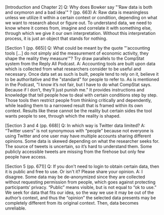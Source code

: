 [Introduction and Chapter 2]
Q: Why does Bowker say "'Raw data is both and oxymoron and a bad idea'" ? (pp. 663)
A: Raw data is meaningless unless we utilize it within a certain context or condition, depending on what we want to research about or figure out. To understand data, we need to know where it comes from, imagine and correlate it with something else, through which we give it our own interpretation. Without this interpretation process, it is just an object that stands for nothing.

[Section 1 (pp. 665)]
Q: What could be meant by the quote "'accounting tools [...] do not simply aid the measurement of economic activity, they shape the reality they measure'"? Try draw parallels to the CompStat system from the Reply All Podcast.
A: Accounting tools are built upon data which is collected from what researchers consider to be useful and necessary. Once data set as such is built, people tend to rely on it, believe it to be authoritative and the "standard" for people to refer to. As is mentioned in the Podcast, "I know it’s not fair, but I have to do what CompStat says. Because if I don’t, they’ll just punish me."  It provides instructions and knowledge that tell people how to deal with certain conditions step by step. Those tools then restrict people from thinking critically and dependently, while leading them to a narrowed result that is framed within its own context. Results like these cannot be the reality but certain sides the tool wants people to see, through which the reality is shaped.


[Section 3 and 4 (pp. 668)]
Q: In which way is Twitter data limited?
A: “Twitter users” is not synonymous with “people” because not everyone is using Twitter and one user may have multiple accounts sharing different opinions. Some data is skewed depending on what the researcher seeks for. The source of tweets is uncertain, so it’s hard to understand them. Some publicly accessible tweets are missing from the firehose but only few people have access.

[Section 5 (pp. 671)]
Q: If you don't need to login to obtain certain data, then it is public and free to use. Or isn't it? Please share your opinion.
A: I disagree. Some data may be de-anonymized since they are collected without requesting permission from people, which goes against protecting participants’ privacy. “Public” means visible, but is not equal to “ok to use.” We seek for data that fits our idea, so the way we use it may be out of the author’s context, and thus the “opinion” the selected data presents may be completely different from its original context. Then, data becomes unreliable.
